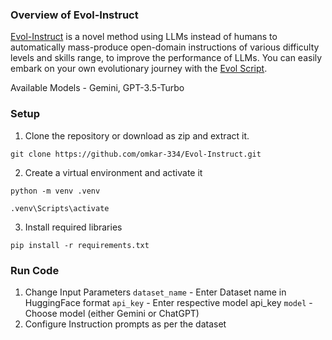 ### Overview of Evol-Instruct

[Evol-Instruct](https://arxiv.org/abs/2304.12244) is a novel method using LLMs instead of humans to automatically mass-produce open-domain instructions of various difficulty levels and skills range, to improve the performance of LLMs. You can easily embark on your own evolutionary journey with the [Evol Script](https://github.com/omkar-334/Evol-Instruct).

Available Models - Gemini, GPT-3.5-Turbo

### Setup

1. Clone the repository or download as zip and extract it.

`git clone https://github.com/omkar-334/Evol-Instruct.git`

2. Create a virtual environment and activate it

`python -m venv .venv`

`.venv\Scripts\activate`

3. Install required libraries

`pip install -r requirements.txt`

### Run Code

1. Change Input Parameters
   `dataset_name` - Enter Dataset name in HuggingFace format
   `api_key` - Enter respective model api_key
   `model` - Choose model (either Gemini or ChatGPT)
2. Configure Instruction prompts as per the dataset
